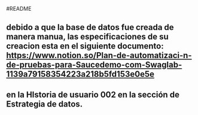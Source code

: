 #README
## debido a que la base de datos fue creada de manera manua, las especificaciones de su creacion esta en el siguiente documento: https://www.notion.so/Plan-de-automatizaci-n-de-pruebas-para-Saucedemo-com-Swaglab-1139a79158354223a218b5fd153e0e5e
## en la HIstoria de usuario 002 en la sección de Estrategia de datos.